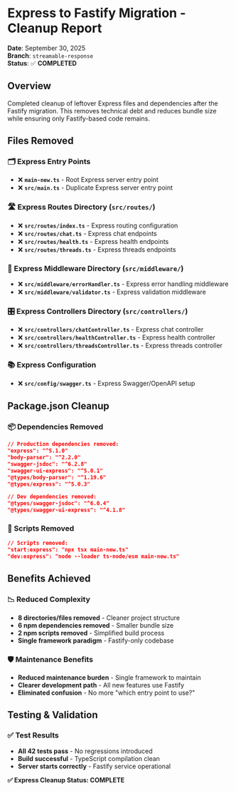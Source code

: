 # Express to Fastify Migration - Cleanup Report

**Date**: September 30, 2025  
**Branch**: `streamable-response`  
**Status**: ✅ **COMPLETED**

## Overview

Completed cleanup of leftover Express files and dependencies after the Fastify migration. This removes technical debt and reduces bundle size while ensuring only Fastify-based code remains.

## Files Removed

### 🗂️ Express Entry Points
- ❌ **`main-new.ts`** - Root Express server entry point  
- ❌ **`src/main.ts`** - Duplicate Express server entry point

### 🛣️ Express Routes Directory (`src/routes/`)
- ❌ **`src/routes/index.ts`** - Express routing configuration
- ❌ **`src/routes/chat.ts`** - Express chat endpoints
- ❌ **`src/routes/health.ts`** - Express health endpoints  
- ❌ **`src/routes/threads.ts`** - Express threads endpoints

### 🔧 Express Middleware Directory (`src/middleware/`)
- ❌ **`src/middleware/errorHandler.ts`** - Express error handling middleware
- ❌ **`src/middleware/validator.ts`** - Express validation middleware

### 🎛️ Express Controllers Directory (`src/controllers/`)
- ❌ **`src/controllers/chatController.ts`** - Express chat controller
- ❌ **`src/controllers/healthController.ts`** - Express health controller  
- ❌ **`src/controllers/threadsController.ts`** - Express threads controller

### 📚 Express Configuration
- ❌ **`src/config/swagger.ts`** - Express Swagger/OpenAPI setup

## Package.json Cleanup

### 📦 Dependencies Removed
```json
// Production dependencies removed:
"express": "^5.1.0"
"body-parser": "^2.2.0" 
"swagger-jsdoc": "^6.2.8"
"swagger-ui-express": "^5.0.1"
"@types/body-parser": "^1.19.6"
"@types/express": "^5.0.3"

// Dev dependencies removed:
"@types/swagger-jsdoc": "^6.0.4"
"@types/swagger-ui-express": "^4.1.8"
```

### 🏃 Scripts Removed  
```json
// Scripts removed:
"start:express": "npx tsx main-new.ts"
"dev:express": "node --loader ts-node/esm main-new.ts"
```

## Benefits Achieved  

### 📉 Reduced Complexity
- **8 directories/files removed** - Cleaner project structure
- **6 npm dependencies removed** - Smaller bundle size
- **2 npm scripts removed** - Simplified build process
- **Single framework paradigm** - Fastify-only codebase

### 🛡️ Maintenance Benefits  
- **Reduced maintenance burden** - Single framework to maintain
- **Clearer development path** - All new features use Fastify
- **Eliminated confusion** - No more "which entry point to use?"

## Testing & Validation

### ✅ Test Results
- **All 42 tests pass** - No regressions introduced
- **Build successful** - TypeScript compilation clean
- **Server starts correctly** - Fastify service operational

**✅ Express Cleanup Status: COMPLETE**
